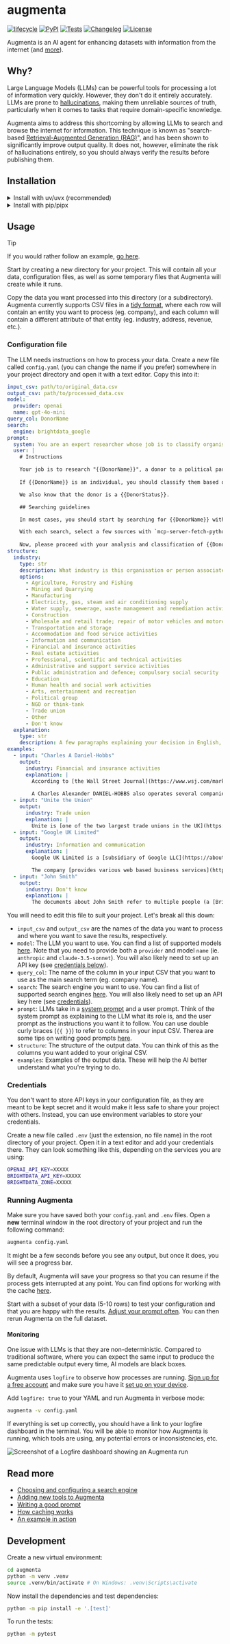 # augmenta

[![lifecycle](https://img.shields.io/badge/lifecycle-experimental-orange.svg)](https://www.tidyverse.org/lifecycle/#experimental)
[![PyPI](https://img.shields.io/pypi/v/augmenta.svg)](https://pypi.org/project/augmenta/)
[![Tests](https://github.com/Global-Witness/augmenta/actions/workflows/test.yml/badge.svg)](https://github.com/Global-Witness/augmenta/actions/workflows/test.yml)
[![Changelog](https://img.shields.io/github/v/release/Global-Witness/augmenta?include_prereleases&label=changelog)](https://github.com/Global-Witness/augmenta/releases)
[![License](https://img.shields.io/badge/license-Apache%202.0-blue.svg)](https://github.com/Global-Witness/augmenta/blob/main/LICENSE)

Augmenta is an AI agent for enhancing datasets with information from the internet (and [more](/docs/tools.md)).

## Why?

Large Language Models (LLMs) can be powerful tools for processing a lot of information very quickly. However, they don't do it entirely accurately. LLMs are prone to [hallucinations](https://en.wikipedia.org/wiki/Hallucination_(artificial_intelligence)), making them unreliable sources of truth, particularly when it comes to tasks that require domain-specific knowledge.

Augmenta aims to address this shortcoming by allowing LLMs to search and browse the internet for information. This technique is known as "search-based [Retrieval-Augmented Generation (RAG)](https://en.wikipedia.org/wiki/Retrieval-augmented_generation)", and has been shown to significantly improve output quality. It does not, however, eliminate the risk of hallucinations entirely, so you should always verify the results before publishing them.

## Installation

<details>

<summary>Install with uv/uvx (recommended)</summary>

If you're using [uv](https://docs.astral.sh/uv/), open your terminal and run the following command to install Augmenta:

```bash
uvx install git+https://github.com/Global-Witness/augmenta.git
```

You may wish to do this in a virtual environment to avoid conflicts with other Python packages. This will limit Augmenta's scope to the current directory.

```bash
uv venv
source .venv/bin/activate # On Windows: .venv\Scripts\activate
uv pip install git+https://github.com/Global-Witness/augmenta.git
```

</details>

<details>

<summary>Install with pip/pipx</summary>

First, make sure you have Python 3.10 or later and [`pipx`](https://pipx.pypa.io/latest/installation/#installing-pipx) installed on your computer.

Then, open your terminal and run the following command to install Augmenta:

```bash
pipx install git+https://github.com/Global-Witness/augmenta.git
```

You may wish to do this in a virtual environment to avoid conflicts with other Python packages. This will limit Augmenta's scope to the current directory.

```bash
python -m venv .venv
source .venv/bin/activate # On Windows: .venv\Scripts\activate
pip install git+https://github.com/Global-Witness/augmenta.git
```

</details>


## Usage

> [!TIP]
> If you would rather follow an example, [go here](https://github.com/Global-Witness/orcl).

Start by creating a new directory for your project. This will contain all your data, configuration files, as well as some temporary files that Augmenta will create while it runs.

Copy the data you want processed into this directory (or a subdirectory). Augmenta currently supports CSV files in a [tidy format](https://research-hub.auckland.ac.nz/managing-research-data/organising-and-describing-data/tidy-data), where each row will contain an entity you want to process (eg. company), and each column will contain a different attribute of that entity (eg. industry, address, revenue, etc.).

### Configuration file

The LLM needs instructions on how to process your data. Create a new file called `config.yaml` (you can change the name if you prefer) somewhere in your project directory and open it with a text editor. Copy this into it:

```yaml
input_csv: path/to/original_data.csv
output_csv: path/to/processed_data.csv
model:
  provider: openai
  name: gpt-4o-mini
query_col: DonorName
search:
  engine: brightdata_google
prompt:
  system: You are an expert researcher whose job is to classify organisations based on the industry they belong to.
  user: |
    # Instructions

    Your job is to research "{{DonorName}}", a donor to a political party in the UK. Your will determine what industry {{DonorName}} belongs to. The entity could be a company, a trade group, a union, an individual, etc.
    
    If {{DonorName}} is an individual, you should classify them based on their profession or the industry they are closest associated with. If the documents are about multiple individuals, or if it's not clear which individual the documents refer to, please set the industry to "Don't know" and the confidence level to 1. For example, there's no way to know for certain that someone named "John Smith" in the documents is the same person as the donor in the Electoral Commission.

    We also know that the donor is a {{DonorStatus}}.

    ## Searching guidelines

    In most cases, you should start by searching for {{DonorName}} without any additional parameters. Where relevant, remove redundant words like "company", "limited", "plc", etc from the search query. If you need to perform another search, try to refine it by adding relevant keywords like "industry", "job", "company", etc. Note that each case will be different, so be flexible and adaptable. Unless necessary, limit your research to two or three searches.

    With each search, select a few sources with `mcp-server-fetch-python` that are most likely to provide relevant information. Access them using the tools provided. Be critical and use common sense. ALWAYS cite your sources.
    
    Now, please proceed with your analysis and classification of {{DonorName}}.
structure:
  industry:
    type: str
    description: What industry is this organisation or person associated with?
    options:
      - Agriculture, Forestry and Fishing
      - Mining and Quarrying
      - Manufacturing
      - Electricity, gas, steam and air conditioning supply
      - Water supply, sewerage, waste management and remediation activities
      - Construction
      - Wholesale and retail trade; repair of motor vehicles and motorcycles
      - Transportation and storage
      - Accommodation and food service activities
      - Information and communication
      - Financial and insurance activities
      - Real estate activities
      - Professional, scientific and technical activities
      - Administrative and support service activities
      - Public administration and defence; compulsory social security
      - Education
      - Human health and social work activities
      - Arts, entertainment and recreation
      - Political group
      - NGO or think-tank
      - Trade union
      - Other
      - Don't know
  explanation:
    type: str
    description: A few paragraphs explaining your decision in English, formatted in Markdown. In the explanation, link to the most relevant sources from the provided documents. Include at least one inline URL.
examples:
  - input: "Charles A Daniel-Hobbs"
    output:
      industry: Financial and insurance activities
      explanation: |
        According to [the Wall Street Journal](https://www.wsj.com/market-data/quotes/SFNC/company-people/executive-profile/247375783), Mr. Charles Alexander DANIEL-HOBBS is the Chief Financial Officer and Executive Vice President of Simmons First National Corp, a bank holding company.
        
        A Charles Alexander DANIEL-HOBBS also operates several companies, such as [DIBDEN PROPERTY LIMITED](https://find-and-update.company-information.service.gov.uk/company/10126637), which Companies House classifies as "Other letting and operating of own or leased real estate". However, the information is not clear on whether these are the same person.
  - input: "Unite the Union"
    output:
      industry: Trade union
      explanation: |
        Unite is [one of the two largest trade unions in the UK](https://en.wikipedia.org/wiki/Unite_the_Union), with over 1.2 million members. It represents various industries, such as construction, manufacturing, transport, logistics and other sectors.
  - input: "Google UK Limited"
    output:
      industry: Information and communication
      explanation: |
        Google UK Limited is a [subsidiary of Google LLC](https://about.google/intl/ALL_uk/google-in-uk/), a multinational technology company that specializes in Internet-related services and products.

        The company [provides various web based business services](https://www.bloomberg.com/profile/company/1200719Z:LN), including a web based search engine which includes various options such as web, image, directory, and news searches. 
  - input: "John Smith"
    output:
      industry: Don't know
      explanation: |
        The documents about John Smith refer to multiple people (a [British polician](https://en.wikipedia.org/wiki/John_Smith_(Labour_Party_leader)), an [explorer](https://en.wikipedia.org/wiki/John_Smith_(explorer)), a [singer-songwriter](https://johnsmithjohnsmith.com/)), so there's no way to accurately assess what industry this particular individual belongs to.
```

You will need to edit this file to suit your project. Let's break all this down:

- `input_csv` and `output_csv` are the names of the data you want to process and where you want to save the results, respectively.
- `model`: The LLM you want to use. You can find a list of supported models [here](https://ai.pydantic.dev/models/). Note that you need to provide both a `provider` and model `name` (ie. `anthropic` and `claude-3.5-sonnet`). You will also likely need to set up an API key (see [credentials below](#credentials)).
- `query_col`: The name of the column in your input CSV that you want to use as the main search term (eg. company name).
- `search`: The search engine you want to use. You can find a list of supported search engines [here](/docs/search.md). You will also likely need to set up an API key here (see [credentials](#credentials)).
- `prompt`: LLMs take in a [system prompt](https://docs.anthropic.com/en/docs/build-with-claude/prompt-engineering/system-prompts) and a user prompt. Think of the system prompt as explaining to the LLM what its role is, and the user prompt as the instructions you want it to follow. You can use double curly braces (`{{ }}`) to refer to columns in your input CSV. Therea are some tips on writing good prompts [here](docs/prompt.md).
- `structure`: The structure of the output data. You can think of this as the columns you want added to your original CSV.
- `examples`: Examples of the output data. These will help the AI better understand what you're trying to do.

### Credentials

You don't want to store API keys in your configuration file, as they are meant to be kept secret and it would make it less safe to share your project with others. Instead, you can use environment variables to store your credentials.

Create a new file called `.env` (just the extension, no file name) in the root directory of your project. Open it in a text editor and add your credentials there. They can look something like this, depending on the services you are using:

```bash
OPENAI_API_KEY=XXXXX
BRIGHTDATA_API_KEY=XXXXX
BRIGHTDATA_ZONE=XXXXX
```

### Running Augmenta

Make sure you have saved both your `config.yaml` and `.env` files. Open a **new** terminal window in the root directory of your project and run the following command:

```bash
augmenta config.yaml
```

It might be a few seconds before you see any output, but once it does, you will see a progress bar.

By default, Augmenta will save your progress so that you can resume if the process gets interrupted at any point. You can find options for working with the cache [here](docs/cache.md).

Start with a subset of your data (5-10 rows) to test your configuration and that you are happy with the results. [Adjust your prompt often](docs/prompt.md). You can then rerun Augmenta on the full dataset.

#### Monitoring

One issue with LLMs is that they are non-deterministic. Compared to traditional software, where you can expect the same input to produce the same predictable output every time, AI models are black boxes.

Augmenta uses `logfire` to observe how processes are running. [Sign up for a free account](https://logfire.pydantic.dev/) and make sure you have it [set up on your device](https://logfire.pydantic.dev/docs/).

Add `logfire: true` to your YAML and run Augmenta in verbose mode:

```bash
augmenta -v config.yaml
```

If everything is set up correctly, you should have a link to your logfire dashboard in the terminal. You will be able to monitor how Augmenta is running, which tools are using, any potential errors or inconsistencies, etc.

![Screenshot of a Logfire dashboard showing an Augmenta run](docs/logfire-demo.png "Logfire demo")

## Read more

- [Choosing and configuring a search engine](/docs/search.md)
- [Adding new tools to Augmenta](/docs/tools.md)
- [Writing a good prompt](/docs/prompt.md)
- [How caching works](/docs/cache.md)
- [An example in action](/docs/examples/donations/README.md)

## Development

Create a new virtual environment:

```bash
cd augmenta
python -m venv .venv
source .venv/bin/activate # On Windows: .venv\Scripts\activate
```

Now install the dependencies and test dependencies:

```bash
python -m pip install -e '.[test]'
```

To run the tests:

```bash
python -m pytest
```